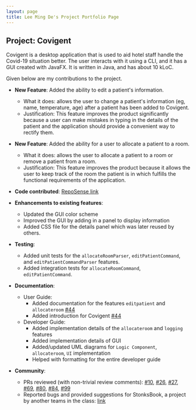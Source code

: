 ```yaml
---
layout: page
title: Lee Ming De's Project Portfolio Page
---
```


## Project: Covigent

Covigent is a desktop application that is used to aid hotel staff handle the Covid-19 situation better. The user interacts with it using a CLI, and it has a GUI created with JavaFX. It is written in Java, and has about 10 kLoC.

Given below are my contributions to the project.

* **New Feature**: Added the ability to edit a patient's information.
  * What it does: allows the user to change a patient's information (eg, name, temperature, age) after a patient has been added to Covigent.
  * Justification: This feature improves the product significantly because a user can make mistakes in typing in the details of the patient and the application should provide a convenient way to rectify them.

* **New Feature**: Added the ability for a user to allocate a patient to a room.
  * What it does: allows the user to allocate a patient to a room or remove a patient from a room.
  * Justification: This feature improves the product because it allows the user to keep track of the room the patient is in which fulfills the functional requirements of the application.

* **Code contributed**: [RepoSense link](https://nus-cs2103-ay2021s1.github.io/tp-dashboard/#breakdown=true&search=leemingde)

* **Enhancements to existing features**:
  * Updated the GUI color scheme
  * Improved the GUI by adding in a panel to display information
  * Added CSS file for the details panel which was later reused by others.
  
* **Testing**:
  * Added unit tests for the `allocateRoomParser`, `editPatientCommand`, and `editPatientCommandParser` features.
  * Added integration tests for `allocateRoomCommand`, `editPatientCommand`.

* **Documentation**:
  * User Guide:
    * Added documentation for the features `editpatient` and `allocateroom` [\#44](https://github.com/AY2021S1-CS2103T-W12-1/tp/pull/44)
    * Added introduction for Covigent [\#44](https://github.com/AY2021S1-CS2103T-W12-1/tp/pull/44)
  * Developer Guide:
    * Added implementation details of the `allocateroom` and `logging` features
    * Added implementation details of GUI
    * Added/updated UML diagrams for `Logic Component`, `allocateroom`, `UI` implementation
    * Helped with formatting for the entire developer guide

* **Community**:
  * PRs reviewed (with non-trivial review comments): [\#10](https://github.com/AY2021S1-CS2103T-W12-1/tp/pull/10),
  [\#26](https://github.com/AY2021S1-CS2103T-W12-1/tp/pull/26), [\#27](https://github.com/AY2021S1-CS2103T-W12-1/tp/pull/27),
  [\#69](https://github.com/AY2021S1-CS2103T-W12-1/tp/pull/69), [\#80](https://github.com/AY2021S1-CS2103T-W12-1/tp/pull/80),
  [\#84](https://github.com/AY2021S1-CS2103T-W12-1/tp/pull/84), [\#99](https://github.com/AY2021S1-CS2103T-W12-1/tp/pull/99)
  * Reported bugs and provided suggestions for StonksBook, a project by another teams in the class: [link](https://github.com/leemingde/ped/issues)
